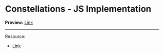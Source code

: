 # Constellations - JS Implementation

**Preview:** [Link](https://armanzarei.github.io/Constellations_JS/)

---

Resource: 
- [Link](https://www.youtube.com/watch?v=Yvz_axxWG4Y&list=PLYElE_rzEw_v8TXJ_ITSSBP_ypUKfQ7K-)
